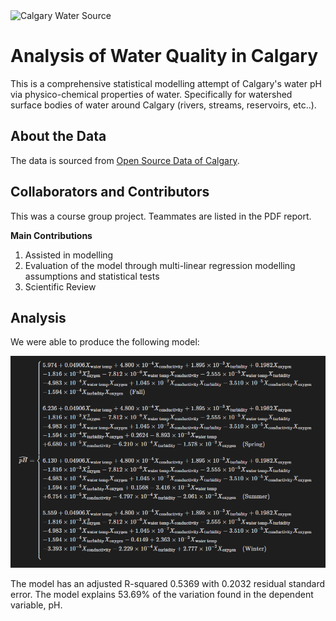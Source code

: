 <img src="https://images.prismic.io/homewaterfilters/ad3bbfc0-0d5a-4c3d-b486-9e8df48bbc8f_Calgary_Water_Quality_Canada_City_View_with_Surrounding_Water%5B1%5D.jpeg?auto=compress,format&rect=0,278,1900,710&w=1900&h=710" alt="Calgary Water Source" />

# Analysis of Water Quality in Calgary

This is a comprehensive statistical modelling attempt of Calgary's water pH via physico-chemical properties of water. Specifically for watershed surface bodies of water around Calgary (rivers, streams, reservoirs, etc..).

## About the Data 

The data is sourced from <a href="https://data.calgary.ca/Environment/Watershed-Surface-Water-Quality-Data/y8as-bmzj/about_data">Open Source Data of Calgary</a>. 

## Collaborators and Contributors

This was a course group project. Teammates are listed in the PDF report. 

**Main Contributions**
1. Assisted in modelling
2. Evaluation of the model through multi-linear regression modelling assumptions and statistical tests
3. Scientific Review  

## Analysis 

We were able to produce the following model: 

<img src="images/full_model_equation.png" alt="Model Equation">

The model has an adjusted R-squared 0.5369 with 0.2032 residual standard error. The model explains 53.69% of the variation found in the dependent variable, pH.
